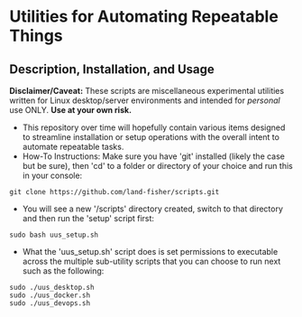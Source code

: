 # Utilities for Automating Repeatable Things

## Description, Installation, and Usage
**Disclaimer/Caveat:** These scripts are miscellaneous experimental utilities written for Linux desktop/server environments and intended for _personal_ use ONLY.  **Use at your own risk.**
* This repository over time will hopefully contain various items designed to streamline installation or setup operations with the overall intent to automate repeatable tasks.
* How-To Instructions: Make sure you have 'git' installed (likely the case but be sure), then 'cd' to a folder or directory of your choice and run this in your console:
```
git clone https://github.com/land-fisher/scripts.git
```
* You will see a new '/scripts' directory created, switch to that directory and then run the 'setup' script first:
```
sudo bash uus_setup.sh
```
* What the 'uus_setup.sh' script does is set permissions to executable across the multiple sub-utility scripts that you can choose to run next such as the following:
```
sudo ./uus_desktop.sh
sudo ./uus_docker.sh
sudo ./uus_devops.sh
```
